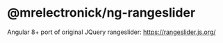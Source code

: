 # @mrelectronick/ng-rangeslider

Angular 8+ port of original JQuery rangeslider: https://rangeslider.js.org/
